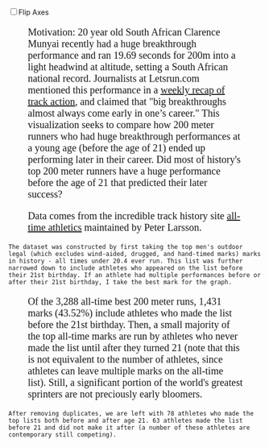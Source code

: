 <head>
  <meta charset="utf-8">
  <title>200 Meter Visualization</title>
  <script src="https://d3js.org/d3.v4.js"></script>
  <style>
  body {
    padding-top: 2vh;

  }
  svg {
    display:block;
    margin:auto;
  }
  p {
    font-family: serif;
    font-size: 20px;
    padding-left: 4vw;
    padding-right: 4vw;
  }
  div.tooltip {   
    position: absolute;         
    text-align: center;         
    width: 220px;                    
    height: 70px;                   
    padding: 2px;               
    font: 16px sans-serif;      
    background: white;    
    border: 30px;   
    stroke: black;     
    border-radius: 8px;         
    pointer-events: none;           
  }
  .x-axis-title {
    font-size: 20px;
    font-weight: bold;
  }
  .y-axis-title {
    font-size: 20px;
    font-weight: bold;

  }
  .axis {
    font: 20px sans-serif; 
  }

  label {
    font-weight: bold;
    font-size: 30px;
    float: left;
    margin-left: 3vw;
  }
  .chart-title{
    text-decoration: underline;
  }
</style>
</head>
<body>
  <label><input type="checkbox">Flip Axes</label>
  <script type="text/javascript">
    let path = "./clean200meterdata.csv";
    var margin = {top: 60, right: 130, bottom: 100, left: 90},
    width = 1000,
    height = 950;

    var canvas = d3.select("body")
    .append("svg")
    .attr("width", width)
    .attr("height", height);

    var tooltip = d3.select("body").append("div")   
    .attr("class", "tooltip")               
    .style("opacity", 0);
    canvas.append("text")
    .attr("class", "additional")
    .attr("x", width/2)
    .attr("y", height*.98)
    .text("")
    .attr("font-size", "18px")
    .attr("text-anchor", "middle")

    canvas.append("text")
    .attr("class", "chart-title")
    .attr("x", width/2)
    .attr("y", 25)
    .text("World's Best 200 Meter Runners Who Excelled Before Age 21")
    .attr("font-size", "35px")
    .attr("text-anchor", "middle");

    drawLegend();
    // Axis Titles. Code inspired by https://bl.ocks.org/d3noob/23e42c8f67210ac6c678db2cd07a747e
    canvas.append("text")             
    .attr("transform",
      "translate(" + (width/2) + " ," + 
      (height*.95) + ")")
    .attr("class", "x-axis-title")
    .style('text-anchor', 'middle')
    .text("Best Time Before Turning 21");
    canvas.append("text")
    .attr("transform", "rotate(-90)")
    .attr("y", width*.01)
    .attr("class", "y-axis-title")
    .attr("x",0 - (height / 2))
    .attr("dy", "1em")
    .style("text-anchor", "middle")
    .text("Post 21 Best");      

    d3.csv(path, function(data){
      data.forEach(function(d){
        d.Time = +d.Time;
        d.OldTime = +d.OldTime;
      });

      let fastestYoung = d3.min(data, function(d) { return d.Time});
      let slowestYoung = d3.max(data, function(d) { return d.Time});
      let fastestOld = d3.min(data, function(d) { return d.OldTime});
      let slowestOld = d3.max(data, function(d) { return d.OldTime});

      var x = d3.scaleLinear()
      .domain([fastestYoung,slowestYoung])
      .range([width-margin.right, margin.left]);
      var y = d3.scaleLinear()
      .domain([fastestOld, slowestOld])
      .range([margin.top, height-margin.bottom]);

      var xaxis = d3.axisBottom(x);
      canvas.append("g")
      .attr("transform", "translate("+ 0 +","+ (height-margin.bottom) +")")
      .attr("class", "axis")
      .call(xaxis);

      var yaxis = d3.axisLeft(y);
      canvas.append("g")
      .attr("transform", "translate("+ margin.left +","+ 0 +")")
      .attr("class", "axis")
      .call(yaxis);

      canvas.selectAll("circle")
      .data(data)
      .enter()
      .append("circle")
      .attr("class", "data")
      .attr("cx", function(d) {
        return (x(d.Time));
      })
      .attr("cy", function(d) {
        return (y(d.OldTime));
      })
      .attr("fill", function(d) {return (color(d))})
      .attr("r", 6)
      .on("mouseover", function (d) {drawToolTip(d)})
      .on("mouseout", function (d) {clearToolTip(d)});

      d3.selectAll("axis>.tick>text")
      .style("font-size","20px");

      d3.selectAll("input")
      .on("change", change);  

      var timeoutLength = setTimeout(function() {
        d3.select("input").property("checked", false).each(change);
      }, 500);

      function change() {
        clearTimeout(timeoutLength);

        canvas.selectAll("g.axis").remove();
        if (this.checked){
          // set up new scales (flipped)
          var newX = d3.scaleLinear()
          .domain([fastestOld, slowestOld])
          .range([width-margin.right, margin.left]);
          var newY = d3.scaleLinear()
          .domain([fastestYoung,slowestYoung])
          .range([margin.top, height-margin.bottom]);

          var newxaxis = d3.axisBottom(newX);
          canvas.append("g")
          .attr("transform", "translate("+ 0 +","+ (height-margin.bottom) +")")
          .attr("class", "axis")
          .call(newxaxis);
          var newyaxis = d3.axisLeft(newY);
          canvas.append("g")
          .attr("transform", "translate("+ margin.left +","+ 0 +")")
          .attr("class", "axis")
          .call(newyaxis);

          var transition = canvas.transition().duration(150),
          delay = function(d,i) { return i * 50; };

          transition.selectAll("circle.data")
          .delay(delay)
          .attr("cx", function(d) { return newX(d.OldTime); })
          .attr("cy", function(d) { return newY(d.Time); });

          canvas.select("text.x-axis-title")
          .text("Post 21 Best");
          canvas.select("text.y-axis-title")
          .text("Best Time Before Turning 21");

        }
        else {
          newX = x;
          newY = y;
          newxaxis = xaxis;
          newyaxis = yaxis;
          canvas.append("g")
          .attr("transform", "translate("+ 0 +","+ (height-margin.bottom) +")")
          .attr("class", "axis")
          .call(xaxis);

          canvas.append("g")
          .attr("transform", "translate("+ margin.left +","+ 0 +")")
          .attr("class", "axis")
          .call(yaxis);

          var transition = canvas.transition().duration(150),
          delay = function(d, i) { return i * 50; };

          transition.selectAll("circle.data")
          .delay(delay)
          .attr("cx", function(d) { return newX(d.Time); })
          .attr("cy", function(d) { return newY(d.OldTime); });

          canvas.select("text.x-axis-title")
          .text("Best Time Before Turning 21");
          canvas.select("text.y-axis-title")
          .text("Post 21 Best");
        }
      }

    })

function drawLegend() {
  canvas.append("text")
  .attr("class", "legend")
  .attr("x", width*.97)
  .attr("y", height*.7)
  .text("Legend")
  .attr("font-size", "18px")
  .attr("font-weight", "bold")
  .attr("text-anchor", "end");
  canvas.append("text")
  .attr("class", "legend")
  .attr("x", width*.97)
  .attr("y", height*.74)
  .text("Improved after 21")
  .attr("font-size", "18px")
  .attr("text-anchor", "end");
  canvas.append("text")
  .attr("class", "legend")
  .attr("x", width*.97)
  .attr("y", height*.76)
  .text("Peaked before 21")
  .attr("font-size", "18px")
  .attr("text-anchor", "end");
  canvas.append("text")
  .attr("class", "legend")
  .attr("x", width*.97)
  .attr("y", height*.78)
  .text("Only Appear Before 21")
  .attr("font-size", "18px")
  .attr("text-anchor", "end");
  canvas.append("text")
  .attr("class", "legend")
  .attr("x", width*.97)
  .attr("y", height*.80)
  .text("Usain Bolt")
  .attr("font-size", "18px")
  .attr("text-anchor", "end");
  canvas.append("text")
  .attr("class", "legend")
  .attr("x", width*.97)
  .attr("y", height*.82)
  .text("Clarence Munyai")
  .attr("font-size", "18px")
  .attr("text-anchor", "end");

  canvas.append("circle")
  .attr("class", "legend-dot")
  .attr("cx", width*.987)
  .attr("cy", height*.735)
  .attr("r", 6)
  .attr("fill", "blue");
    canvas.append("circle")
  .attr("class", "legend-dot")
  .attr("cx", width*.987)
  .attr("cy", height*.755)
  .attr("r", 6)
  .attr("fill", "black");
    canvas.append("circle")
  .attr("class", "legend-dot")
  .attr("cx", width*.987)
  .attr("cy", height*.775)
  .attr("r", 6)
  .attr("fill", "yellow");
    canvas.append("circle")
  .attr("class", "legend-dot")
  .attr("cx", width*.987)
  .attr("cy", height*.795)
  .attr("r", 6)
  .attr("fill", "green");
    canvas.append("circle")
  .attr("class", "legend-dot")
  .attr("cx", width*.987)
  .attr("cy", height*.815)
  .attr("r", 6)
  .attr("fill", "red");

  canvas.append("rect")
  .attr("width", width*.205)
  .attr("height", height*.145)
  .attr("x", width*.795)
  .attr("y",height*.681)
  .attr("fill", "none")
  .attr("stroke", "black")
  .attr("opacity", .8);
}

function color(d) {
  if (d.Athlete == " Clarence Munyai"){
    return "red";
  }
  else if (d.Athlete == " Usain Bolt") {
    return "green";
  }
  else if (d.OldName == "None") {
        // athlete only has performance before age 21
        return "yellow";
      }

      else if (d.OldTime < d.Time) {
        return "blue";
      }
      else {
        return "black";
      }
    }

    function drawToolTip(d) {
      var string = "";
      if (d.OldName == "None"){
        string = d.Athlete + " ran a " + d.Time + " on " + d.Date + ". To date, he never bettered this performance.";
      }
      else{
        string = d.Athlete + " ran a " + d.Time + " before turning 21. He later ran " + d.OldTime + ", number " + d.OldRank + " in history.";
      }

      tooltip.html(string)
      .style("left", (d3.event.pageX) + "px")     
      .style("top", (d3.event.pageY ) + "px")
      .style("opacity", .8)
      .style("border", "2px solid black");
      if (d.OldName != "None"){
        let addString = "Pre 21 Best: " + d.Time + ", " + d.Rank + " all time, in " + d.Location + " at " + d.AgeYears + " years of age. \n Later, at age " + d.OldAgeYears + ", ran " + d.OldTime + " in " + d.OldLocation + ".";
        canvas.select("text.additional")
        .text(addString);  
      }
      else {
        let addString = "Pre 21 Best: " + d.Time + ", " + d.Rank + " all time, in " + d.Location + " at " + d.AgeYears + " years of age.";
        canvas.select("text.additional")
        .text(addString);        
      }
    }
    function clearToolTip(d) {
      tooltip.style("opacity", 0);    
      canvas.select("text.additional")
      .text("");
    }

  </script>
  <p>
    Motivation: 20 year old South African Clarence Munyai recently had a huge breakthrough performance and ran 19.69 seconds for 200m into a light headwind at altitude, setting a South African national record. Journalists at Letsrun.com mentioned this performance in a <a href="http://www.letsrun.com/news/2018/03/wayde-van-clarence-munyai-runs-19-69-scott-fauble-interviews-americans-dominate-nyc-half-last-hurrah-caster-semenya/">weekly recap of track action</a>, and claimed that "big breakthroughs almost always come early in one’s career." This visualization seeks to compare how 200 meter runners who had huge breakthrough performances at a young age (before the age of 21) ended up performing later in their career. Did most of history's top 200 meter runners have a huge performance before the age of 21 that predicted their later success?
  </p>
  <p>
    Data comes from the incredible track history site <a href="http://www.alltime-athletics.com/index.html">all-time athletics</a> maintained by Peter Larsson.

    The dataset was constructed by first taking the top men's outdoor legal (which excludes wind-aided, drugged, and hand-timed marks) marks in history - all times under 20.4 ever run. This list was further narrowed down to include athletes who appeared on the list before their 21st birthday. If an athlete had multiple performances before or after their 21st birthday, I take the best mark for the graph.
  </p>
  <p>
    Of the 3,288 all-time best 200 meter runs, 1,431 marks (43.52%) include athletes who made the list before the 21st birthday. Then, a small majority of the top all-time marks are run by athletes who never made the list until after they turned 21 (note that this is not equivalent to the number of athletes, since athletes can leave multiple marks on the all-time list). Still, a significant portion of the world's greatest sprinters are not preciously early bloomers.

    After removing duplicates, we are left with 78 athletes who made the top lists both before and after age 21. 63 athletes made the list before 21 and did not make it after (a number of these athletes are contemporary still competing).
  </p>

</body>
